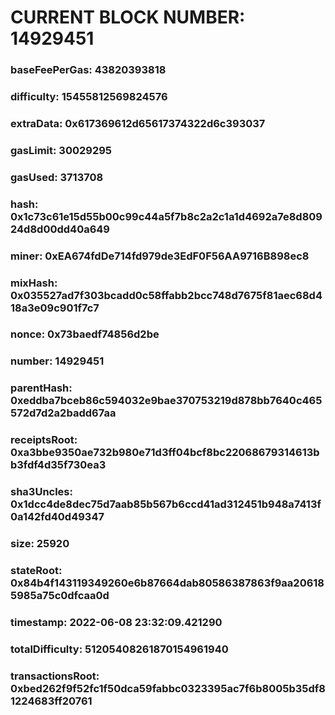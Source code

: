 # CURRENT BLOCK NUMBER: 14929451

### baseFeePerGas: 43820393818
### difficulty: 15455812569824576
### extraData: 0x617369612d65617374322d6c393037
### gasLimit: 30029295
### gasUsed: 3713708
### hash: 0x1c73c61e15d55b00c99c44a5f7b8c2a2c1a1d4692a7e8d80924d8d00dd40a649
### miner: 0xEA674fdDe714fd979de3EdF0F56AA9716B898ec8
### mixHash: 0x035527ad7f303bcadd0c58ffabb2bcc748d7675f81aec68d418a3e09c901f7c7
### nonce: 0x73baedf74856d2be
### number: 14929451
### parentHash: 0xeddba7bceb86c594032e9bae370753219d878bb7640c465572d7d2a2badd67aa
### receiptsRoot: 0xa3bbe9350ae732b980e71d3ff04bcf8bc22068679314613bb3fdf4d35f730ea3
### sha3Uncles: 0x1dcc4de8dec75d7aab85b567b6ccd41ad312451b948a7413f0a142fd40d49347
### size: 25920
### stateRoot: 0x84b4f143119349260e6b87664dab80586387863f9aa206185985a75c0dfcaa0d
### timestamp: 2022-06-08 23:32:09.421290
### totalDifficulty: 51205408261870154961940
### transactionsRoot: 0xbed262f9f52fc1f50dca59fabbc0323395ac7f6b8005b35df81224683ff20761
